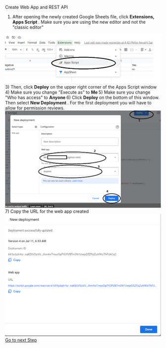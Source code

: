 Create Web App and REST API

1) After opening the newly created Google Sheets file, click <b> Extensions, Apps Script </b>.  Make sure you are using the new editor and not the "classic editor"
<img src="create app.png">
3) Then, click <b>Deploy</b> on the upper right corner of the Apps Script window
4) Make sure you change "Execute as" to <b> Me </b>
5) Make sure you change "Who has access" to <b> Anyone </b>
6) Click <b>Deploy </b> on the bottom of this window.  Then select <b> New Deployment </b>.  For the first deployment you will have to allow for permission reviews. 
<img src="deploy.png">
7) Copy the URL for the web app created
<img src ="webapp.png">
<a href = "final step.md">Go to next Step </a>
